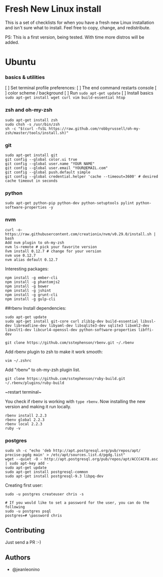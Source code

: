 # Fresh New Linux install
This is a set of checklists for when you have a fresh new Linux installation and isn't sure what to install. Feel free to copy, change, and redistribute. 

PS: This is a first version, being tested. With time more distros will be added.

# Ubuntu

### basics & utilities

[ ] Set terminal profile preferences:
  [ ] The end command restarts console
  [ ] color scheme / background
[ ] Run ```sudo apt-get update```
[ ] Install basics ``` sudo apt-get install wget curl vim build-essential htop ```

### zsh and oh-my-zsh
```
sudo apt-get install zsh
sudo chsh -s /usr/bin/zsh
sh -c "$(curl -fsSL https://raw.github.com/robbyrussell/oh-my-zsh/master/tools/install.sh)"
```

### git
```
sudo apt-get install git
git config --global color.ui true
git config --global user.name "YOUR NAME"
git config --global user.email "YOUR@EMAIL.com"
git config --global push.default simple
git config --global credential.helper 'cache --timeout=3600' # desired cache timeout in seconds
```

### python
```
sudo apt-get python-pip python-dev python-setuptools pylint python-software-properties -y
```

### nvm
```
curl -o- https://raw.githubusercontent.com/creationix/nvm/v0.29.0/install.sh | bash
Add nvm plugin to oh-my-zsh
nvm ls-remote # pick your favorite version
ñvm install 0.12.7 # change for your version
nvm use 0.12.7
nvm alias default 0.12.7
```

Interesting packages:
```
npm install -g ember-cli
npm install -g phantomjs2
npm install -g bower
npm install -g jshint
npm install -g grunt-cli
npm install -g gulp-cli
```

##rbenv
Install dependencies:
```
sudo apt-get update
sudo apt-get install git-core curl zlib1g-dev build-essential libssl-dev libreadline-dev libyaml-dev libsqlite3-dev sqlite3 libxml2-dev libxslt1-dev libcurl4-openssl-dev python-software-properties libffi-dev
```

```
git clone https://github.com/sstephenson/rbenv.git ~/.rbenv
```
Add rbenv plugin to zsh to make it work smooth:
```
vim ~/.zshrc
```
Add "rbenv" to oh-my-zsh plugin list. 

```
git clone https://github.com/sstephenson/ruby-build.git ~/.rbenv/plugins/ruby-build
```
~restart terminal~

You check if rbenv is working with ```type rbenv```. Now installing the new version and making it run locally.

```
rbenv install 2.2.3
rbenv global 2.2.3
rbenv local 2.2.3
ruby -v
```

### postgres
```
sudo sh -c "echo 'deb http://apt.postgresql.org/pub/repos/apt/ precise-pgdg main' > /etc/apt/sources.list.d/pgdg.list"
wget --quiet -O - http://apt.postgresql.org/pub/repos/apt/ACCC4CF8.asc | sudo apt-key add -
sudo apt-get update
sudo apt-get install postgresql-common
sudo apt-get install postgresql-9.3 libpq-dev
```

Creating first user:
```
sudo -u postgres createuser chris -s

# If you would like to set a password for the user, you can do the following
sudo -u postgres psql
postgres=# \password chris
```

## Contributing
Just send a PR :-)

## Authors

* @jeanleonino
